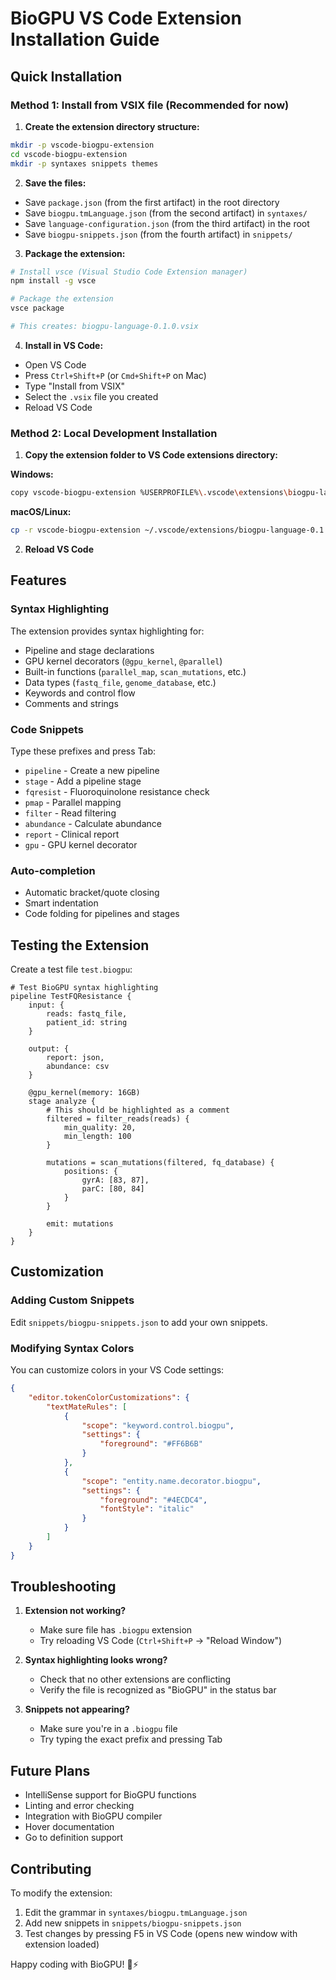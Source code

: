 # BioGPU VS Code Extension Installation Guide

## Quick Installation

### Method 1: Install from VSIX file (Recommended for now)

1. **Create the extension directory structure:**
```bash
mkdir -p vscode-biogpu-extension
cd vscode-biogpu-extension
mkdir -p syntaxes snippets themes
```

2. **Save the files:**
- Save `package.json` (from the first artifact) in the root directory
- Save `biogpu.tmLanguage.json` (from the second artifact) in `syntaxes/`
- Save `language-configuration.json` (from the third artifact) in the root
- Save `biogpu-snippets.json` (from the fourth artifact) in `snippets/`

3. **Package the extension:**
```bash
# Install vsce (Visual Studio Code Extension manager)
npm install -g vsce

# Package the extension
vsce package

# This creates: biogpu-language-0.1.0.vsix
```

4. **Install in VS Code:**
- Open VS Code
- Press `Ctrl+Shift+P` (or `Cmd+Shift+P` on Mac)
- Type "Install from VSIX"
- Select the `.vsix` file you created
- Reload VS Code

### Method 2: Local Development Installation

1. **Copy the extension folder to VS Code extensions directory:**

**Windows:**
```bash
copy vscode-biogpu-extension %USERPROFILE%\.vscode\extensions\biogpu-language-0.1.0
```

**macOS/Linux:**
```bash
cp -r vscode-biogpu-extension ~/.vscode/extensions/biogpu-language-0.1.0
```

2. **Reload VS Code**

## Features

### Syntax Highlighting
The extension provides syntax highlighting for:
- Pipeline and stage declarations
- GPU kernel decorators (`@gpu_kernel`, `@parallel`)
- Built-in functions (`parallel_map`, `scan_mutations`, etc.)
- Data types (`fastq_file`, `genome_database`, etc.)
- Keywords and control flow
- Comments and strings

### Code Snippets
Type these prefixes and press Tab:
- `pipeline` - Create a new pipeline
- `stage` - Add a pipeline stage
- `fqresist` - Fluoroquinolone resistance check
- `pmap` - Parallel mapping
- `filter` - Read filtering
- `abundance` - Calculate abundance
- `report` - Clinical report
- `gpu` - GPU kernel decorator

### Auto-completion
- Automatic bracket/quote closing
- Smart indentation
- Code folding for pipelines and stages

## Testing the Extension

Create a test file `test.biogpu`:

```biogpu
# Test BioGPU syntax highlighting
pipeline TestFQResistance {
    input: {
        reads: fastq_file,
        patient_id: string
    }
    
    output: {
        report: json,
        abundance: csv
    }
    
    @gpu_kernel(memory: 16GB)
    stage analyze {
        # This should be highlighted as a comment
        filtered = filter_reads(reads) {
            min_quality: 20,
            min_length: 100
        }
        
        mutations = scan_mutations(filtered, fq_database) {
            positions: {
                gyrA: [83, 87],
                parC: [80, 84]
            }
        }
        
        emit: mutations
    }
}
```

## Customization

### Adding Custom Snippets
Edit `snippets/biogpu-snippets.json` to add your own snippets.

### Modifying Syntax Colors
You can customize colors in your VS Code settings:

```json
{
    "editor.tokenColorCustomizations": {
        "textMateRules": [
            {
                "scope": "keyword.control.biogpu",
                "settings": {
                    "foreground": "#FF6B6B"
                }
            },
            {
                "scope": "entity.name.decorator.biogpu",
                "settings": {
                    "foreground": "#4ECDC4",
                    "fontStyle": "italic"
                }
            }
        ]
    }
}
```

## Troubleshooting

1. **Extension not working?**
   - Make sure file has `.biogpu` extension
   - Try reloading VS Code (`Ctrl+Shift+P` → "Reload Window")

2. **Syntax highlighting looks wrong?**
   - Check that no other extensions are conflicting
   - Verify the file is recognized as "BioGPU" in the status bar

3. **Snippets not appearing?**
   - Make sure you're in a `.biogpu` file
   - Try typing the exact prefix and pressing Tab

## Future Plans

- IntelliSense support for BioGPU functions
- Linting and error checking
- Integration with BioGPU compiler
- Hover documentation
- Go to definition support

## Contributing

To modify the extension:
1. Edit the grammar in `syntaxes/biogpu.tmLanguage.json`
2. Add new snippets in `snippets/biogpu-snippets.json`
3. Test changes by pressing F5 in VS Code (opens new window with extension loaded)

Happy coding with BioGPU! 🧬⚡